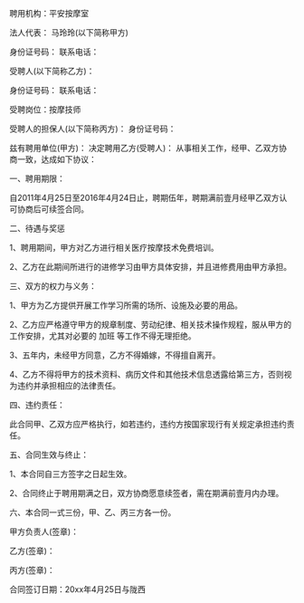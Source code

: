 
 


聘用机构：平安按摩室


法人代表： 马玲玲(以下简称甲方)


身份证号码： 联系电话：


受聘人(以下简称乙方)：


身份证号码： 联系电话：


受聘岗位：按摩技师


受聘人的担保人(以下简称丙方)： 身份证号码：


兹有聘用单位(甲方)： 决定聘用乙方(受聘人)： 从事相关工作，经甲、乙双方协商一致，达成如下协议：


一、聘用期限：


自2011年4月25日至2016年4月24日止，聘期伍年，聘期满前壹月经甲乙双方认可协商后可续签合同。


二、待遇与奖惩


1、聘用期间，甲方对乙方进行相关医疗按摩技术免费培训。


2、乙方在此期间所进行的进修学习由甲方具体安排，并且进修费用由甲方承担。


三、双方的权力与义务：


1、甲方为乙方提供开展工作学习所需的场所、设施及必要的用品。


2、乙方应严格遵守甲方的规章制度、劳动纪律、相关技术操作规程，服从甲方的工作安排，尤其对必要的
加班
等工作不得无理拒绝。


3、五年内，未经甲方同意，乙方不得婚嫁，不得擅自离开。


4、乙方不得将甲方的技术资料、病历文件和其他技术信息透露给第三方，否则视为违约并承担相应的法律责任。


四、违约责任：


此合同甲、乙双方应严格执行，如若违约，违约方按国家现行有关规定承担违约责任。


五、合同生效与终止：


1、本合同自三方签字之日起生效。


2、合同终止于聘用期满之日，双方协商愿意续签者，需在期满前壹月内办理。


六、本合同一式三份，甲、乙、丙三方各一份。


甲方负责人(签章)：


乙方(签章)：


丙方(签章)：


合同签订日期：20xx年4月25日与陇西
 


 

 
 
 
 
 
  


  
 

  


  


  
 
 
 
 

